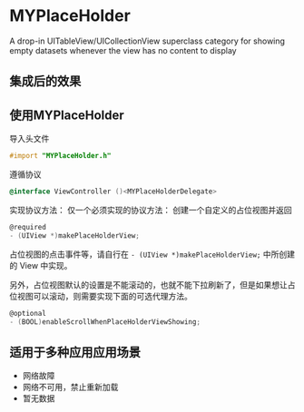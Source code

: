 # MYPlaceHolder 
A drop-in UITableView/UICollectionView superclass category for showing empty datasets whenever the view has no content to display 
## 集成后的效果

## 使用MYPlaceHolder

导入头文件

```Objective-C
#import "MYPlaceHolder.h"
 ```

遵循协议

 ```Objective-C
 @interface ViewController ()<MYPlaceHolderDelegate>
 ```

实现协议方法：
仅一个必须实现的协议方法：
创建一个自定义的占位视图并返回

```Objective-C
@required
- (UIView *)makePlaceHolderView;
 ```

占位视图的点击事件等，请自行在 `- (UIView *)makePlaceHolderView;` 中所创建的 View 中实现。

另外，占位视图默认的设置是不能滚动的，也就不能下拉刷新了，但是如果想让占位视图可以滚动，则需要实现下面的可选代理方法。

 ```Objective-C
@optional
- (BOOL)enableScrollWhenPlaceHolderViewShowing;
 ```

## 适用于多种应用应用场景

* 网络故障
* 网络不可用，禁止重新加载
* 暂无数据
